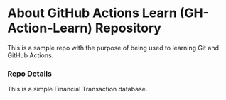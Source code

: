 # About GitHub Actions Learn (GH-Action-Learn) Repository

This is a sample repo with the purpose of being used to learning Git and GitHub Actions.

### Repo Details

This is a simple Financial Transaction database.
	
